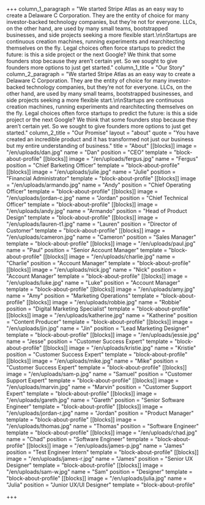 +++
column_1_paragraph = "We started Stripe Atlas as an easy way to create a Delaware C Corporation. They are the entity of choice for many investor-backed technology companies, but they’re not for everyone. LLCs, on the other hand, are used by many small teams, bootstrapped businesses, and side projects seeking a more flexible start.\n\nStartups are continuous creation machines, running experiments and rearchitecting themselves on the fly. Legal choices often force startups to predict the future: is this a side project or the next Google? We think that some founders stop because they aren’t certain yet. So we sought to give founders more options to just get started."
column_1_title = "Our Story"
column_2_paragraph = "We started Stripe Atlas as an easy way to create a Delaware C Corporation. They are the entity of choice for many investor-backed technology companies, but they’re not for everyone. LLCs, on the other hand, are used by many small teams, bootstrapped businesses, and side projects seeking a more flexible start.\n\nStartups are continuous creation machines, running experiments and rearchitecting themselves on the fly. Legal choices often force startups to predict the future: is this a side project or the next Google? We think that some founders stop because they aren’t certain yet. So we sought to give founders more options to just get started."
column_2_title = "Our Promise"
layout = "about"
quote = "You have created an incredible product and it has transformed not just our business but my entire understanding of business."
title = "About"
[[blocks]]
image = "/en/uploads/dan.jpg"
name = "Dan"
position = "CEO"
template = "block-about-profile"
[[blocks]]
image = "/en/uploads/fergus.jpg"
name = "Fergus"
position = "Chief Barketing Officer"
template = "block-about-profile"
[[blocks]]
image = "/en/uploads/julie.jpg"
name = "Julie"
position = "Financial Administrator"
template = "block-about-profile"
[[blocks]]
image = "/en/uploads/armando.jpg"
name = "Andy"
position = "Chief Operating Officer"
template = "block-about-profile"
[[blocks]]
image = "/en/uploads/jordan-c.jpg"
name = "Jordan"
position = "Chief Technical Officer"
template = "block-about-profile"
[[blocks]]
image = "/en/uploads/andy.jpg"
name = "Armando"
position = "Head of Product Design"
template = "block-about-profile"
[[blocks]]
image = "/en/uploads/lauren-t1.jpg"
name = "Lauren"
position = "Director of Customer"
template = "block-about-profile"
[[blocks]]
image = "/en/uploads/cameron.jpg"
name = "Cameron"
position = "Sales Manager"
template = "block-about-profile"
[[blocks]]
image = "/en/uploads/paul.jpg"
name = "Paul"
position = "Senior Account Manager"
template = "block-about-profile"
[[blocks]]
image = "/en/uploads/charlie.jpg"
name = "Charlie"
position = "Account Manager"
template = "block-about-profile"
[[blocks]]
image = "/en/uploads/nick.jpg"
name = "Nick"
position = "Account Manager"
template = "block-about-profile"
[[blocks]]
image = "/en/uploads/luke.jpg"
name = "Luke"
position = "Account Manager"
template = "block-about-profile"
[[blocks]]
image = "/en/uploads/amy.jpg"
name = "Amy"
position = "Marketing Operations"
template = "block-about-profile"
[[blocks]]
image = "/en/uploads/robbie.jpg"
name = "Robbie"
position = "Digital Marketing Specialist"
template = "block-about-profile"
[[blocks]]
image = "/en/uploads/katherine.jpg"
name = "Katherine"
position = "Content Producer"
template = "block-about-profile"
[[blocks]]
image = "/en/uploads/jin.jpg"
name = "Jin"
position = "Lead Marketing Designer"
template = "block-about-profile"
[[blocks]]
image = "/en/uploads/jessie.jpg"
name = "Jesse"
position = "Customer Success Expert"
template = "block-about-profile"
[[blocks]]
image = "/en/uploads/kristie.jpg"
name = "Kristie"
position = "Customer Success Expert"
template = "block-about-profile"
[[blocks]]
image = "/en/uploads/mike.jpg"
name = "Mike"
position = "Customer Success Expert"
template = "block-about-profile"
[[blocks]]
image = "/en/uploads/sam-p.jpg"
name = "Samuel"
position = "Customer Support Expert"
template = "block-about-profile"
[[blocks]]
image = "/en/uploads/marvin.jpg"
name = "Marvin"
position = "Customer Support Expert"
template = "block-about-profile"
[[blocks]]
image = "/en/uploads/gareth.jpg"
name = "Gareth"
position = "Senior Software Engineer"
template = "block-about-profile"
[[blocks]]
image = "/en/uploads/jordan-r.jpg"
name = "Jordan"
position = "Product Manager"
template = "block-about-profile"
[[blocks]]
image = "/en/uploads/thomas.jpg"
name = "Thomas"
position = "Software Engineer"
template = "block-about-profile"
[[blocks]]
image = "/en/uploads/chad.jpg"
name = "Chad"
position = "Software Engineer"
template = "block-about-profile"
[[blocks]]
image = "/en/uploads/james-p.jpg"
name = "James"
position = "Test Engineer Intern"
template = "block-about-profile"
[[blocks]]
image = "/en/uploads/james-r.jpg"
name = "James"
position = "Senior UX Designer"
template = "block-about-profile"
[[blocks]]
image = "/en/uploads/sam-w.jpg"
name = "Sam"
position = "Designer"
template = "block-about-profile"
[[blocks]]
image = "/en/uploads/julia.jpg"
name = "Julia"
position = "Junior UX/UI Designer"
template = "block-about-profile"

+++
